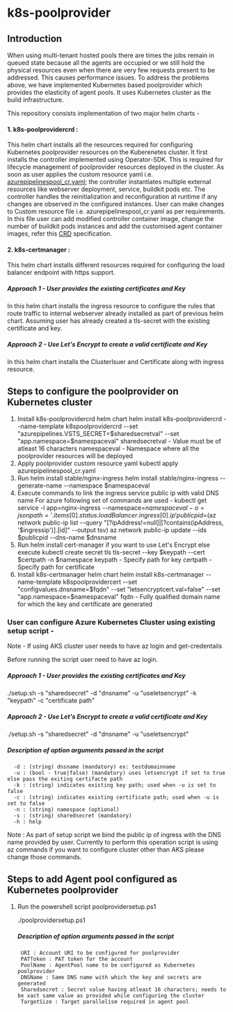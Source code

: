 # k8s-poolprovider

## Introduction

When using multi-tenant hosted pools there are times the jobs remain in queued state because all the agents are occupied or we still hold the physical resources even when there are very few requests present to be addressed. This causes performance issues. To address the problems above, we have implemented Kubernetes based poolprovider which provides the elasticity of agent pools. It uses Kubernetes cluster as the build infrastructure.

This repository consists implementation of two major helm charts -
#### 1. k8s-poolprovidercrd :
This helm chart installs all the resources required for configuring Kubernetes poolprovider resources on the Kuberenetes cluster. It first installs the controller implemented using Operator-SDK. This is required for lifecycle management of poolprovider resources deployed in the cluster. As soon as user applies the custom resource yaml i.e. [azurepipelinespool_cr.yaml](https://github.com/microsoft/k8s-poolprovider/blob/prebansa-readme/helm/k8s-poolprovidercrd/azurepipelinescr/azurepipelinespool_cr.yaml); the controller instantiates multiple external resources like webserver deployment, service, buildkit pods etc. The controller handles the reinitialization and reconfiguration at runtime if any changes are observed in the configured instances.
  User can make changes to Custom resource file i.e. azurepipelinespool_cr.yaml as per requirements. In this file user can add modified controller container image, change the number of buildkit pods instances and add the customised agent container images, refer this [CRD](https://github.com/microsoft/k8s-poolprovider/blob/master/helm/k8s-poolprovidercrd/templates/azurepipelinespools_crd.yaml) specification.

#### 2. k8s-certmanager :
This helm chart installs different resources required for configuring the load balancer endpoint with https support.
  ##### Approach 1 - User provides the existing certificates and Key 
   In this helm chart installs the ingress resource to configure the rules that route traffic to internal webserver already installed as part of previous helm chart. Assuming user has already created a tls-secret with the existing certificate and key.
  ##### Approach 2 - Use Let's Encrypt to create a valid certificate and Key 
   In this helm chart installs the ClusterIsuer and Certificate along with ingress resource.
    
## Steps to configure the poolprovider on Kubernetes cluster

1. Install k8s-poolprovidercrd helm chart
   helm install k8s-poolprovidercrd --name-template k8spoolprovidercrd --set "azurepipelines.VSTS_SECRET=$sharedsecretval" --set  "app.namespace=$namespaceval"
   sharedsecretval - Value must be of atleast 16 characters
   namespaceval - Namespace where all the poolprovider resources will be deployed 
2. Apply poolprovider custom resource yaml
   kubectl apply azurepipelinespool_cr.yaml
3. Run helm install stable/nginx-ingress
   helm install stable/nginx-ingress --generate-name --namespace $namespaceval
4. Execute commands to link the ingress service public ip with valid DNS name
   For azure following set of commands are used - 
   kubectl get service -l app=nginx-ingress --namespace=$namespaceval -o=jsonpath='{.items[0].status.loadBalancer.ingress[0].ip}'
   publicpid=$(az network public-ip list --query "[?ipAddress!=null]|[?contains(ipAddress, '$ingressip')].[id]" --output tsv)
   az network public-ip update --ids $publicpid --dns-name $dnsname
5. Run helm install cert-manager if you want to use Let's Encrypt else execute 
   kubectl create secret tls tls-secret --key $keypath --cert $certpath -n $namespace
   keypath - Specify path for key 
   certpath - Specify path for certificate
6. Install k8s-certmanager helm chart
   helm install k8s-certmanager --name-template k8spoolprovidercert --set "configvalues.dnsname=$fqdn" --set "letsencryptcert.val=false"  --set "app.namespace=$namespaceval"
   fqdn - Fully qualified domain name for which the key and certificate are generated


### User can configure Azure Kubernetes Cluster using existing setup script - 
Note - If using AKS cluster user needs to have az login and get-credentails

Before running the script user need to have az login.
##### Approach 1 - User provides the existing certificates and Key
   ./setup.sh -s "sharedsecret" -d "dnsname" -u "useletsencrypt" -k "keypath" -c "certificate path"
##### Approach 2 - Use Let's Encrypt to create a valid certificate and Key 
   ./setup.sh -s "sharedsecret" -d "dnsname" -u "useletsencrypt"

##### Description of option arguments passed in the script
      
      -d : (string) dnsname (mandatory) ex: testdomainname
      -u : (bool - true|false) (mandatory) uses letsencrypt if set to true else pass the exiting certifacte path
      -k : (string) indicates existing key path; used when -u is set to false
      -c : (string) indicates existing certificate path; used when -u is set to false
      -n : (string) namespace (optional)
      -s : (string) sharedsecret (mandatory)
      -h : help

Note : As part of setup script we bind the public ip of ingress with the DNS name provided by user. Currently to perform this operation script is using az commands if you want to configure cluster other than AKS please change those commands.

## Steps to add Agent pool configured as Kubernetes poolprovider

1. Run the powershell script poolprovidersetup.ps1

	./poolprovidersetup.ps1 
  
  
   ##### Description of option arguments passed in the script
   
        URI : Account URI to be configured for poolprovider
        PATToken : PAT token for the account
        PoolName : AgentPool name to be configured as Kubernetes poolprovider
        DNSName : Same DNS name with which the key and secrets are generated
        Sharedsecret : Secret value having atleast 16 characters; needs to be xact same value as provided while configuring the cluster
        TargetSize : Target parallelism required in agent pool
